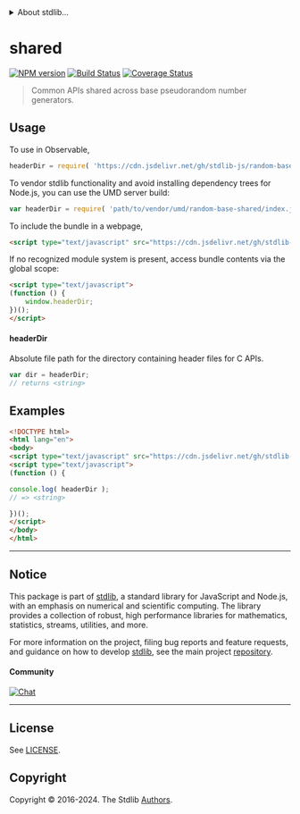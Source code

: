 <!--

@license Apache-2.0

Copyright (c) 2024 The Stdlib Authors.

Licensed under the Apache License, Version 2.0 (the "License");
you may not use this file except in compliance with the License.
You may obtain a copy of the License at

   http://www.apache.org/licenses/LICENSE-2.0

Unless required by applicable law or agreed to in writing, software
distributed under the License is distributed on an "AS IS" BASIS,
WITHOUT WARRANTIES OR CONDITIONS OF ANY KIND, either express or implied.
See the License for the specific language governing permissions and
limitations under the License.

-->


<details>
  <summary>
    About stdlib...
  </summary>
  <p>We believe in a future in which the web is a preferred environment for numerical computation. To help realize this future, we've built stdlib. stdlib is a standard library, with an emphasis on numerical and scientific computation, written in JavaScript (and C) for execution in browsers and in Node.js.</p>
  <p>The library is fully decomposable, being architected in such a way that you can swap out and mix and match APIs and functionality to cater to your exact preferences and use cases.</p>
  <p>When you use stdlib, you can be absolutely certain that you are using the most thorough, rigorous, well-written, studied, documented, tested, measured, and high-quality code out there.</p>
  <p>To join us in bringing numerical computing to the web, get started by checking us out on <a href="https://github.com/stdlib-js/stdlib">GitHub</a>, and please consider <a href="https://opencollective.com/stdlib">financially supporting stdlib</a>. We greatly appreciate your continued support!</p>
</details>

# shared

[![NPM version][npm-image]][npm-url] [![Build Status][test-image]][test-url] [![Coverage Status][coverage-image]][coverage-url] <!-- [![dependencies][dependencies-image]][dependencies-url] -->

> Common APIs shared across base pseudorandom number generators.

<!-- Section to include introductory text. Make sure to keep an empty line after the intro `section` element and another before the `/section` close. -->

<section class="intro">

</section>

<!-- /.intro -->

<!-- Package usage documentation. -->



<section class="usage">

## Usage

To use in Observable,

```javascript
headerDir = require( 'https://cdn.jsdelivr.net/gh/stdlib-js/random-base-shared@umd/browser.js' )
```

To vendor stdlib functionality and avoid installing dependency trees for Node.js, you can use the UMD server build:

```javascript
var headerDir = require( 'path/to/vendor/umd/random-base-shared/index.js' )
```

To include the bundle in a webpage,

```html
<script type="text/javascript" src="https://cdn.jsdelivr.net/gh/stdlib-js/random-base-shared@umd/browser.js"></script>
```

If no recognized module system is present, access bundle contents via the global scope:

```html
<script type="text/javascript">
(function () {
    window.headerDir;
})();
</script>
```

#### headerDir

Absolute file path for the directory containing header files for C APIs.

```javascript
var dir = headerDir;
// returns <string>
```

</section>

<!-- /.usage -->

<!-- Package usage notes. Make sure to keep an empty line after the `section` element and another before the `/section` close. -->

<section class="notes">

</section>

<!-- /.notes -->

<!-- Package usage examples. -->

<section class="examples">

## Examples

```html
<!DOCTYPE html>
<html lang="en">
<body>
<script type="text/javascript" src="https://cdn.jsdelivr.net/gh/stdlib-js/random-base-shared@umd/browser.js"></script>
<script type="text/javascript">
(function () {

console.log( headerDir );
// => <string>

})();
</script>
</body>
</html>
```

</section>

<!-- /.examples -->

<!-- C interface documentation. -->



<!-- Section to include cited references. If references are included, add a horizontal rule *before* the section. Make sure to keep an empty line after the `section` element and another before the `/section` close. -->

<section class="references">

</section>

<!-- /.references -->

<!-- Section for related `stdlib` packages. Do not manually edit this section, as it is automatically populated. -->

<section class="related">

</section>

<!-- /.related -->

<!-- Section for all links. Make sure to keep an empty line after the `section` element and another before the `/section` close. -->


<section class="main-repo" >

* * *

## Notice

This package is part of [stdlib][stdlib], a standard library for JavaScript and Node.js, with an emphasis on numerical and scientific computing. The library provides a collection of robust, high performance libraries for mathematics, statistics, streams, utilities, and more.

For more information on the project, filing bug reports and feature requests, and guidance on how to develop [stdlib][stdlib], see the main project [repository][stdlib].

#### Community

[![Chat][chat-image]][chat-url]

---

## License

See [LICENSE][stdlib-license].


## Copyright

Copyright &copy; 2016-2024. The Stdlib [Authors][stdlib-authors].

</section>

<!-- /.stdlib -->

<!-- Section for all links. Make sure to keep an empty line after the `section` element and another before the `/section` close. -->

<section class="links">

[npm-image]: http://img.shields.io/npm/v/@stdlib/random-base-shared.svg
[npm-url]: https://npmjs.org/package/@stdlib/random-base-shared

[test-image]: https://github.com/stdlib-js/random-base-shared/actions/workflows/test.yml/badge.svg?branch=v0.1.1
[test-url]: https://github.com/stdlib-js/random-base-shared/actions/workflows/test.yml?query=branch:v0.1.1

[coverage-image]: https://img.shields.io/codecov/c/github/stdlib-js/random-base-shared/main.svg
[coverage-url]: https://codecov.io/github/stdlib-js/random-base-shared?branch=main

<!--

[dependencies-image]: https://img.shields.io/david/stdlib-js/random-base-shared.svg
[dependencies-url]: https://david-dm.org/stdlib-js/random-base-shared/main

-->

[chat-image]: https://img.shields.io/gitter/room/stdlib-js/stdlib.svg
[chat-url]: https://app.gitter.im/#/room/#stdlib-js_stdlib:gitter.im

[stdlib]: https://github.com/stdlib-js/stdlib

[stdlib-authors]: https://github.com/stdlib-js/stdlib/graphs/contributors

[umd]: https://github.com/umdjs/umd
[es-module]: https://developer.mozilla.org/en-US/docs/Web/JavaScript/Guide/Modules

[deno-url]: https://github.com/stdlib-js/random-base-shared/tree/deno
[deno-readme]: https://github.com/stdlib-js/random-base-shared/blob/deno/README.md
[umd-url]: https://github.com/stdlib-js/random-base-shared/tree/umd
[umd-readme]: https://github.com/stdlib-js/random-base-shared/blob/umd/README.md
[esm-url]: https://github.com/stdlib-js/random-base-shared/tree/esm
[esm-readme]: https://github.com/stdlib-js/random-base-shared/blob/esm/README.md
[branches-url]: https://github.com/stdlib-js/random-base-shared/blob/main/branches.md

[stdlib-license]: https://raw.githubusercontent.com/stdlib-js/random-base-shared/main/LICENSE

</section>

<!-- /.links -->
